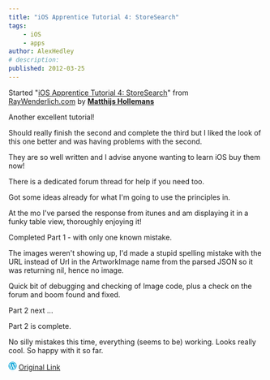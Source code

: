 ```yaml
---
title: "iOS Apprentice Tutorial 4: StoreSearch"
tags:
    - iOS
    - apps
author: AlexHedley
# description: 
published: 2012-03-25
---
```


Started "[iOS Apprentice Tutorial 4: StoreSearch](http://www.raywenderlich.com/store/ios-apprentice)" from [RayWenderlich.com](http://www.raywenderlich.com/) by **[Matthijs Hollemans](http://www.hollance.com/)**

Another excellent tutorial!

Should really finish the second and complete the third but I liked the look of this one better and was having problems with the second.

They are so well written and I advise anyone wanting to learn iOS buy them now!

There is a dedicated forum thread for help if you need too.

Got some ideas already for what I'm going to use the principles in.

At the mo I've parsed the response from itunes and am displaying it in a funky table view, thoroughly enjoying it!

Completed Part 1 - with only one known mistake.

The images weren't showing up, I'd made a stupid spelling mistake with the URL instead of Url in the ArtworkImage name from the parsed JSON so it was returning nil, hence no image.

Quick bit of debugging and checking of Image code, plus a check on the forum and boom found and fixed.

Part 2 next ...

Part 2 is complete.

No silly mistakes this time, everything (seems to be) working. Looks really cool. So happy with it so far.

![Wordpress](../images/wordpress.png "Wordpress") [Original Link](https://alexhedley.wordpress.com/2012/03/25/ios-apprentice-tutorial-4-storesearch/)
